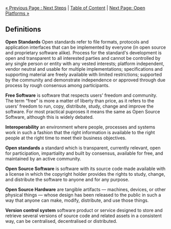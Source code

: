 [« Previous Page : Next Steps](7_Next_Steps.md) | [Table of Content](TOC.md) | [Next Page: Open Platforms »](8_Open_Platforms.md)

## Definitions

**Open Standards** Open standards refer to file formats, protocols and application interfaces that can be implemented by everyone (in open source and proprietary software alike). Process for the standard's development is open and transparent to all interested parties and cannot be controlled by any single person or entity with any vested interests;
platform independent, vendor neutral and usable for multiple implementations;
specifications and supporting material are freely available with limited restrictions;
supported by the community and demonstrate independence or approved through due process by rough consensus among participants.

**Free Software** is software that respects users' freedom and community. The term “free” is more a matter of liberty than price, as it refers to the users’ freedom to run, copy, distribute, study, change and improve the software. For most practical puproses it means the same as Open Source Software, although this is widely debated.

**Interoperability** an environment where people, processes and systems work in such a fashion that the right information is available to the right people at the right time to meet their business objectives.   

**Open standards** a standard which is transparent, currently relevant, open for participation, impartiality and built by consensus, available for free, and maintained by an active community.

**Open Source Software** is software with its source code made available with a license in which the copyright holder provides the rights to study, change, and distribute the software to anyone and for any purpose.

**Open Source Hardware** are tangible artifacts — machines, devices, or other physical things — whose design has been released to the public in such a way that anyone can make, modify, distribute, and use those things.

**Version control system** software product or service designed to store and retrieve several versions of source code and related assets in a consistent way, can be centralised, decentralised or distributed.
